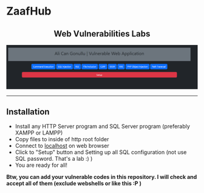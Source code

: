 # ZaafHub
<center><h2>Web Vulnerabilities Labs</h2></center>

<img src="img/img.png" alt="VulnCenter Lab GUI">
<hr></hr>
<h2>Installation</h2>
<ul>
<li>Install any HTTP Server program and SQL Server program (preferably XAMPP or LAMPP)</li>
<li>Copy files to inside of http root folder</li>
<li>Connect to <a href="http://localhost">localhost</a> on web browser</li>
<li>Click to "Setup" button and Setting up all SQL configuration (not use SQL password. That's a lab :) )</li>
<li>You are ready for all!</li>
</ul>
<b>Btw, you can add your vulnerable codes in this repository. I will check and accept all of them (exclude webshells or like this :P )</b>
